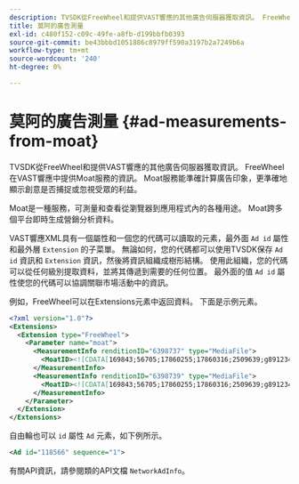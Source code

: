 ```yaml
---
description: TVSDK從FreeWheel和提供VAST響應的其他廣告伺服器獲取資訊。 FreeWheel在VAST響應中提供Moat服務的資訊。 Moat服務能準確計算廣告印象，更準確地顯示創意是否捕捉或忽視受眾的利益。
title: 莫阿的廣告測量
exl-id: c480f152-c09c-49fe-a8fb-d199bbfb0393
source-git-commit: be43bbbd1051886c8979ff590a3197b2a7249b6a
workflow-type: tm+mt
source-wordcount: '240'
ht-degree: 0%

---
```


# 莫阿的廣告測量 {#ad-measurements-from-moat}

TVSDK從FreeWheel和提供VAST響應的其他廣告伺服器獲取資訊。 FreeWheel在VAST響應中提供Moat服務的資訊。 Moat服務能準確計算廣告印象，更準確地顯示創意是否捕捉或忽視受眾的利益。

Moat是一種服務，可測量和查看從瀏覽器到應用程式內的各種用途。 Moat跨多個平台即時生成營銷分析資料。

VAST響應XML具有一個屬性和一個您的代碼可以讀取的元素，最外面 `Ad id` 屬性和最外層 `Extension` 的子菜單。 無論如何，您的代碼都可以使用TVSDK保存 `Ad id` 資訊和 `Extension` 資訊，然後將資訊組織成樹形結構。 使用此組織，您的代碼可以從任何級別提取資料，並將其傳遞到需要的任何位置。 最外面的值 `Ad id` 屬性使您的代碼可以協調關聯市場活動中的資訊。

例如，FreeWheel可以在Extensions元素中返回資料。 下面是示例元素。

```xml
<?xml version="1.0"?> 
<Extensions> 
  <Extension type="FreeWheel"> 
    <Parameter name="moat"> 
      <MeasurementInfo renditionID="6398737" type="MediaFile"> 
        <MoatID><![CDATA[169843;56705;17860255;17860316;2509639;g8912342;103311138;g436558;530633]]></MoatID> 
      </MeasurementInfo> 
      <MeasurementInfo renditionID="6398739" type="MediaFile"> 
        <MoatID><![CDATA[169843;56705;17860255;17860316;2509639;g8912342;103311138;g436558;530633]]></MoatID> 
      </MeasurementInfo> 
    </Parameter> 
  </Extension> 
</Extensions> 
```

自由輪也可以 `id` 屬性 `Ad` 元素，如下例所示。

```xml
<Ad id="118566" sequence="1">
```

有關API資訊，請參閱類的API文檔 `NetworkAdInfo`。
